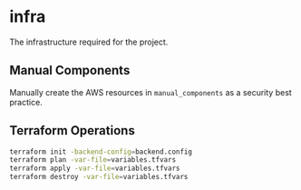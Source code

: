 # infra
The infrastructure required for the project.

## Manual Components
Manually create the AWS resources in `manual_components` as a security best practice.

## Terraform Operations
```Bash
terraform init -backend-config=backend.config
terraform plan -var-file=variables.tfvars
terraform apply -var-file=variables.tfvars
terraform destroy -var-file=variables.tfvars
```
